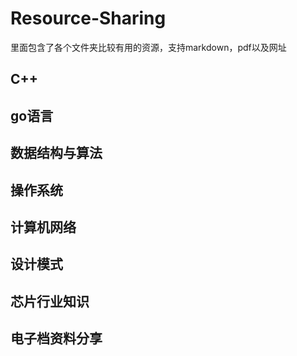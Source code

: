 # Resource-Sharing
里面包含了各个文件夹比较有用的资源，支持markdown，pdf以及网址
## C++

## go语言

## 数据结构与算法
## 操作系统
## 计算机网络
## 设计模式
## 芯片行业知识
## 电子档资料分享



